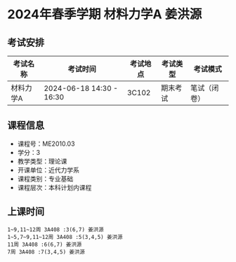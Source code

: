 # 2024年春季学期 材料力学A 姜洪源




## 考试安排

| 考试名称 | 考试时间 | 考试地点 | 考试类型 | 考试模式 |
| -------- | -------- | -------- | -------- | -------- |
| 材料力学A | 2024-06-18 14:30 - 16:30 | 3C102 | 期末考试 | 笔试（闭卷） |





## 课程信息

- 课程号：ME2010.03
- 学分：3
- 教学类型：理论课
- 开课单位：近代力学系
- 课程类别：专业基础
- 课程层次：本科计划内课程

## 上课时间

```
1~9,11~12周 3A408 :3(6,7) 姜洪源
1~5,7~9,11~12周 3A408 :5(3,4,5) 姜洪源
11周 3A408 :6(6,7) 姜洪源
7周 3A408 :7(3,4,5) 姜洪源
```

